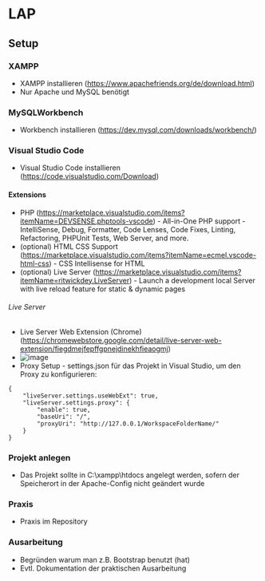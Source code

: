 # LAP
## Setup
### XAMPP
- XAMPP installieren (https://www.apachefriends.org/de/download.html)
- Nur Apache und MySQL benötigt
### MySQLWorkbench
- Workbench installieren (https://dev.mysql.com/downloads/workbench/)
### Visual Studio Code
- Visual Studio Code installieren (https://code.visualstudio.com/Download)
#### Extensions
- PHP (https://marketplace.visualstudio.com/items?itemName=DEVSENSE.phptools-vscode) - All-in-One PHP support - IntelliSense, Debug, Formatter, Code Lenses, Code Fixes, Linting, Refactoring, PHPUnit Tests, Web Server, and more.
- (optional) HTML CSS Support (https://marketplace.visualstudio.com/items?itemName=ecmel.vscode-html-css) - CSS Intellisense for HTML
- (optional) Live Server (https://marketplace.visualstudio.com/items?itemName=ritwickdey.LiveServer) - Launch a development local Server with live reload feature for static & dynamic pages
###### Live Server
- Live Server Web Extension (Chrome) (https://chromewebstore.google.com/detail/live-server-web-extension/fiegdmejfepffgpnejdinekhfieaogmj)
- ![image](https://github.com/soosbi1/LAP/assets/104227654/93bf9280-7b36-4ceb-b16c-215579e5d629)
- Proxy Setup - settings.json für das Projekt in Visual Studio, um den Proxy zu konfigurieren:
```
{
    "liveServer.settings.useWebExt": true,
    "liveServer.settings.proxy": {
        "enable": true,
        "baseUri": "/",
        "proxyUri": "http://127.0.0.1/WorkspaceFolderName/"
    }
}
```
### Projekt anlegen
- Das Projekt sollte in C:\xampp\htdocs angelegt werden, sofern der Speicherort in der Apache-Config nicht geändert wurde

### Praxis
- Praxis im Repository

### Ausarbeitung
- Begründen warum man z.B. Bootstrap benutzt (hat)
- Evtl. Dokumentation der praktischen Ausarbeitung
